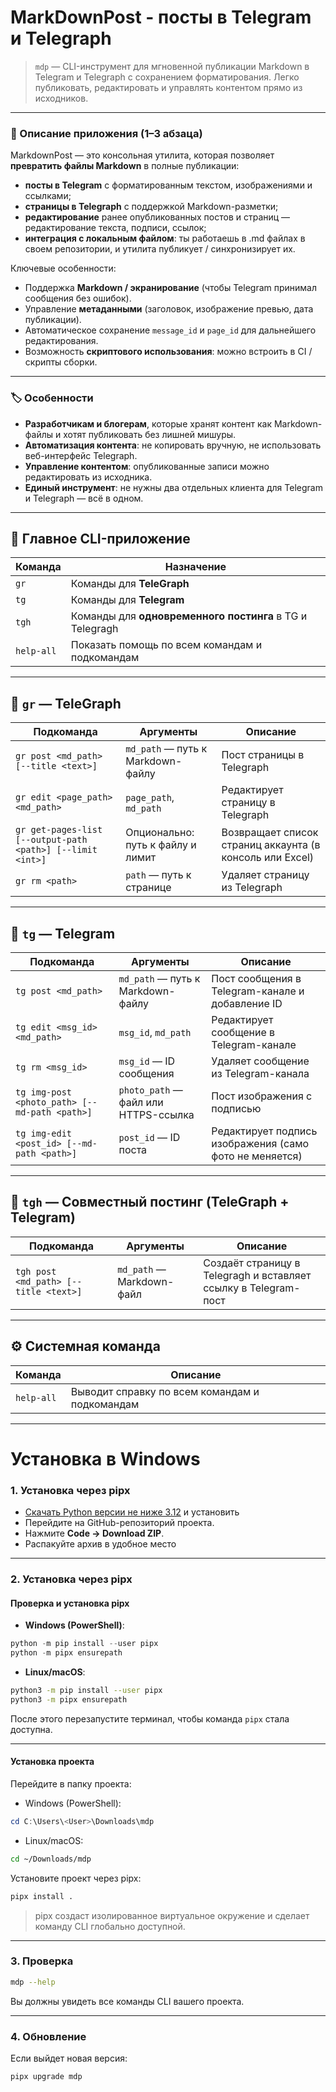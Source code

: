 # MarkDownPost - посты в Telegram и Telegraph

> `mdp` — CLI-инструмент для мгновенной публикации Markdown в Telegram и Telegraph с сохранением форматирования.
> Легко публиковать, редактировать и управлять контентом прямо из исходников.

---

### 🧩 Описание приложения (1–3 абзаца)

MarkdownPost — это консольная утилита, которая позволяет **превратить файлы Markdown** в полные публикации:

- **посты в Telegram** с форматированным текстом, изображениями и ссылками;
- **страницы в Telegraph** с поддержкой Markdown-разметки;
- **редактирование** ранее опубликованных постов и страниц — редактирование текста, подписи, ссылок;
- **интеграция с локальным файлом**: ты работаешь в .md файлах в своем репозитории, и утилита публикует / синхронизирует их.

Ключевые особенности:

- Поддержка **Markdown / экранирование** (чтобы Telegram принимал сообщения без ошибок).
- Управление **метаданными** (заголовок, изображение превью, дата публикации).
- Автоматическое сохранение `message_id` и `page_id` для дальнейшего редактирования.
- Возможность **скриптового использования**: можно встроить в CI / скрипты сборки.

---

### 🏷️ Особенности

- **Разработчикам и блогерам**, которые хранят контент как Markdown-файлы и хотят публиковать без лишней мишуры.
- **Автоматизация контента**: не копировать вручную, не использовать веб-интерфейс Telegraph.
- **Управление контентом**: опубликованные записи можно редактировать из исходника.
- **Единый инструмент**: не нужны два отдельных клиента для Telegram и Telegraph — всё в одном.

---

## 📘 Главное CLI-приложение

| Команда    | Назначение                                               |
| ---------- | -------------------------------------------------------- |
| `gr`       | Команды для **TeleGraph**                                |
| `tg`       | Команды для **Telegram**                                 |
| `tgh`      | Команды для **одновременного постинга** в TG и Telegragh |
| `help-all` | Показать помощь по всем командам и подкомандам           |

---

## 🧩 `gr` — TeleGraph

| Подкоманда                                                 | Аргументы                         | Описание                                                 |
| ---------------------------------------------------------- | --------------------------------- | -------------------------------------------------------- |
| `gr post <md_path> [--title <text>]`                       | `md_path` — путь к Markdown-файлу | Пост страницы в Telegraph                                |
| `gr edit <page_path> <md_path>`                            | `page_path`, `md_path`            | Редактирует страницу в Telegraph                         |
| `gr get-pages-list [--output-path <path>] [--limit <int>]` | Опционально: путь к файлу и лимит | Возвращает список страниц аккаунта (в консоль или Excel) |
| `gr rm <path>`                                             | `path` — путь к странице          | Удаляет страницу из Telegraph                            |

---

## 💬 `tg` — Telegram

| Подкоманда                                    | Аргументы                            | Описание                                                |
| --------------------------------------------- | ------------------------------------ | ------------------------------------------------------- |
| `tg post <md_path>`                           | `md_path` — путь к Markdown-файлу    | Пост сообщения в Telegram-канале и добавление ID        |
| `tg edit <msg_id> <md_path>`                  | `msg_id`, `md_path`                  | Редактирует сообщение в Telegram-канале                 |
| `tg rm <msg_id>`                              | `msg_id` — ID сообщения              | Удаляет сообщение из Telegram-канала                    |
| `tg img-post <photo_path> [--md-path <path>]` | `photo_path` — файл или HTTPS-ссылка | Пост изображения с подписью                             |
| `tg img-edit <post_id> [--md-path <path>]`    | `post_id` — ID поста                 | Редактирует подпись изображения (само фото не меняется) |

---

## 🔗 `tgh` — Совместный постинг (TeleGraph + Telegram)

| Подкоманда                            | Аргументы                 | Описание                                                        |
| ------------------------------------- | ------------------------- | --------------------------------------------------------------- |
| `tgh post <md_path> [--title <text>]` | `md_path` — Markdown-файл | Создаёт страницу в Telegragh и вставляет ссылку в Telegram-пост |

---

## ⚙️ Системная команда

| Команда    | Описание                                       |
| ---------- | ---------------------------------------------- |
| `help-all` | Выводит справку по всем командам и подкомандам |

---

# Установка в Windows

### 1. Установка через pipx

- [Скачать Python версии не ниже 3.12](https://www.python.org/ftp/python/3.12.3/python-3.12.3-amd64.exe "версия 3.12.3 64 bit") и установить
- Перейдите на GitHub-репозиторий проекта.
- Нажмите **Code → Download ZIP**.
- Распакуйте архив в удобное место

---

### 2. Установка через pipx

#### Проверка и установка pipx

- **Windows (PowerShell)**:

```powershell
python -m pip install --user pipx
python -m pipx ensurepath
```

- **Linux/macOS**:

```bash
python3 -m pip install --user pipx
python3 -m pipx ensurepath
```

После этого перезапустите терминал, чтобы команда `pipx` стала доступна.

---

#### Установка проекта

Перейдите в папку проекта:

- Windows (PowerShell):

```powershell
cd C:\Users\<User>\Downloads\mdp
```

- Linux/macOS:

```bash
cd ~/Downloads/mdp
```

Установите проект через pipx:

```bash
pipx install .
```

> pipx создаст изолированное виртуальное окружение и сделает команду CLI глобально доступной.

---

### 3. Проверка

```bash
mdp --help
```

Вы должны увидеть все команды CLI вашего проекта.

---

### 4. Обновление

Если выйдет новая версия:

```bash
pipx upgrade mdp
```
